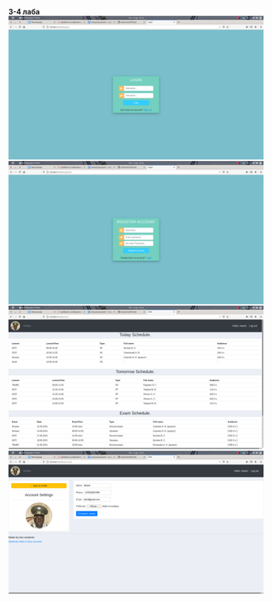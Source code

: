 **3-4 лаба**
![Alt text](screenshots/1.png)
![Alt text](screenshots/2.png)
![Alt text](screenshots/4.png)
![Alt text](screenshots/3.png)